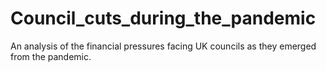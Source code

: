 # Council_cuts_during_the_pandemic
An analysis of the financial pressures facing UK councils as they emerged from the pandemic.
